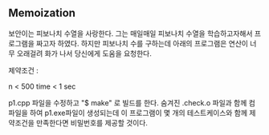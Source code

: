 ## Memoization

보안이는 피보나치 수열을 사랑한다. 그는 매일매일 피보나치 수열을 학습하고자해서 프로그램을 짜고자 하였다.
하지만 피보나치 수를 구하는데 아래의 프로그램은 연산이 너무 오래걸려 화가 나서 당신에게 도움을 요청한다.

제약조건 :

n < 500
time < 1 sec


p1.cpp 파일을 수정하고 "$ make" 로 빌드를 한다. 
숨겨진 .check.o 파일과 함께 컴파일을 하여 p1.exe파일이 생성되는데
이 프로그램이 몇 개의 테스트케이스와 함께 제약조건을 만족한다면 비밀번호를 제공할 것이다.   
